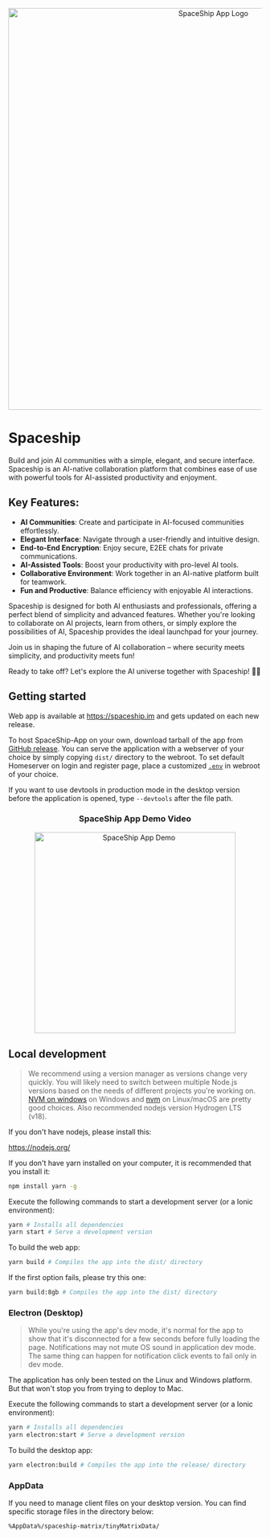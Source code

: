 <p align="center">
  <img src="https://github.com/pixxels-team/Pixxels-App/blob/dev/public/img/homepage-slider/c1.gif?raw=true" alt="SpaceShip App Logo" width="800">
</p>

# Spaceship

Build and join AI communities with a simple, elegant, and secure interface. Spaceship is an AI-native collaboration platform that combines ease of use with powerful tools for AI-assisted productivity and enjoyment.

## Key Features:

- **AI Communities**: Create and participate in AI-focused communities effortlessly.
- **Elegant Interface**: Navigate through a user-friendly and intuitive design.
- **End-to-End Encryption**: Enjoy secure, E2EE chats for private communications.
- **AI-Assisted Tools**: Boost your productivity with pro-level AI tools.
- **Collaborative Environment**: Work together in an AI-native platform built for teamwork.
- **Fun and Productive**: Balance efficiency with enjoyable AI interactions.

Spaceship is designed for both AI enthusiasts and professionals, offering a perfect blend of simplicity and advanced features. Whether you're looking to collaborate on AI projects, learn from others, or simply explore the possibilities of AI, Spaceship provides the ideal launchpad for your journey.

Join us in shaping the future of AI collaboration – where security meets simplicity, and productivity meets fun!

Ready to take off? Let's explore the AI universe together with Spaceship! 🚀✨


## Getting started
Web app is available at https://spaceship.im and gets updated on each new release.

To host SpaceShip-App on your own, download tarball of the app from [GitHub release](https://github.com/pixxels-team/Pixxels-App/releases/latest).
You can serve the application with a webserver of your choice by simply copying `dist/` directory to the webroot. 
To set default Homeserver on login and register page, place a customized [`.env`](.env) in webroot of your choice.

If you want to use devtools in production mode in the desktop version before the application is opened, type `--devtools` after the file path.

<h3 align="center">SpaceShip App Demo Video</h3>

<p align="center">
  <a href="https://www.youtube.com/watch?v=bva3bA2iDBE">
    <img src="https://img.youtube.com/vi/bva3bA2iDBE/0.jpg" alt="SpaceShip App Demo" width="400">
  </a>
</p>

## Local development
> We recommend using a version manager as versions change very quickly. You will likely need to switch 
between multiple Node.js versions based on the needs of different projects you're working on. [NVM on windows](https://github.com/coreybutler/nvm-windows#installation--upgrades) on Windows and [nvm](https://github.com/nvm-sh/nvm) on Linux/macOS are pretty good choices. Also recommended nodejs version Hydrogen LTS (v18).

If you don't have nodejs, please install this:

https://nodejs.org/

If you don't have yarn installed on your computer, it is recommended that you install it:
```sh
npm install yarn -g
```

Execute the following commands to start a development server (or a Ionic environment):
```sh
yarn # Installs all dependencies
yarn start # Serve a development version
```

To build the web app:
```sh
yarn build # Compiles the app into the dist/ directory
```

If the first option fails, please try this one:
```sh
yarn build:8gb # Compiles the app into the dist/ directory
```

### Electron (Desktop)
> While you're using the app's dev mode, it's normal for the app to show that it's disconnected for a few seconds before fully loading the page. Notifications may not mute OS sound in application dev mode. The same thing can happen for notification click events to fail only in dev mode.

The application has only been tested on the Linux and Windows platform. But that won't stop you from trying to deploy to Mac.

Execute the following commands to start a development server (or a Ionic environment):
```sh
yarn # Installs all dependencies
yarn electron:start # Serve a development version
```

To build the desktop app:
```sh
yarn electron:build # Compiles the app into the release/ directory
```

### AppData

If you need to manage client files on your desktop version. You can find specific storage files in the directory below:

    %AppData%/spaceship-matrix/tinyMatrixData/

